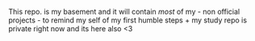 This repo. is my basement and it will contain  *most* of my - non official projects - to remind my self of my first humble steps  + my study repo is private right now and its here also <3
